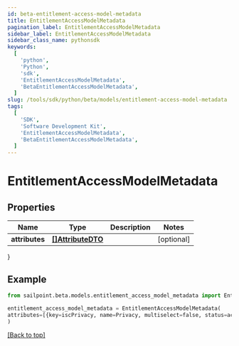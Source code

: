 ```yaml
---
id: beta-entitlement-access-model-metadata
title: EntitlementAccessModelMetadata
pagination_label: EntitlementAccessModelMetadata
sidebar_label: EntitlementAccessModelMetadata
sidebar_class_name: pythonsdk
keywords:
  [
    'python',
    'Python',
    'sdk',
    'EntitlementAccessModelMetadata',
    'BetaEntitlementAccessModelMetadata',
  ]
slug: /tools/sdk/python/beta/models/entitlement-access-model-metadata
tags:
  [
    'SDK',
    'Software Development Kit',
    'EntitlementAccessModelMetadata',
    'BetaEntitlementAccessModelMetadata',
  ]
---
```


# EntitlementAccessModelMetadata

## Properties

| Name | Type | Description | Notes |
| --- | --- | --- | --- |
| **attributes** | [**[]AttributeDTO**](attribute-dto) |  | [optional] |

}

## Example

```python
from sailpoint.beta.models.entitlement_access_model_metadata import EntitlementAccessModelMetadata

entitlement_access_model_metadata = EntitlementAccessModelMetadata(
attributes=[{key=iscPrivacy, name=Privacy, multiselect=false, status=active, type=governance, objectTypes=[all], description=Specifies the level of privacy associated with an access item., values=[{value=public, name=Public, status=active}]}]
)

```

[[Back to top]](#)
